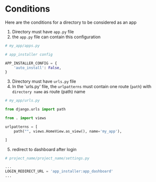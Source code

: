 # Conditions

Here are the conditions for a directory to be considered as an app

1. Directory must have `app.py` file
2. the `app.py` file can contain this configuration

```python
# my_app/apps.py

# app_installer config

APP_INSTALLER_CONFIG = {
    'auto_install': False,
}
```
3. Directory must have `urls.py` file
4. In the 'urls.py' file, the `urlpatterns` must contain one route (`path`) with `directory name` as route (path) name

```python
# my_app/urls.py

from django.urls import path

from . import views

urlpatterns = [
    path("", views.HomeView.as_view(), name='my_app'),

]
```

5. redirect to dashboard after login

```python
# project_name/project_name/settings.py

...
LOGIN_REDIRECT_URL = 'app_installer:app_dashboard'
...
```
